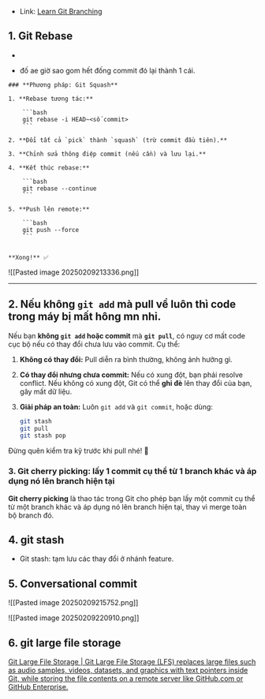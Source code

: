 - Link: [Learn Git Branching](https://learngitbranching.js.org/)
## 1. Git Rebase
- 

- đố ae giờ sao gom hết đống commit đó lại thành 1 cái. 
```
### **Phương pháp: Git Squash**

1. **Rebase tương tác:**
    
    ```bash
    git rebase -i HEAD~<số commit>
    ```
    
2. **Đổi tất cả `pick` thành `squash` (trừ commit đầu tiên).**
    
3. **Chỉnh sửa thông điệp commit (nếu cần) và lưu lại.**
    
4. **Kết thúc rebase:**
    
    ```bash
    git rebase --continue
    ```
    
5. **Push lên remote:**
    
    ```bash
    git push --force
    ```
    

**Xong!** ✅
```


![[Pasted image 20250209213336.png]]

---

## 2. Nếu không `git add` mà pull về luôn thì code trong máy bị mất hông mn nhỉ.


Nếu bạn **không `git add` hoặc commit** mà **`git pull`**, có nguy cơ mất code cục bộ nếu có thay đổi chưa lưu vào commit. Cụ thể:

1. **Không có thay đổi:** Pull diễn ra bình thường, không ảnh hưởng gì.
2. **Có thay đổi nhưng chưa commit:** Nếu có xung đột, bạn phải resolve conflict. Nếu không có xung đột, Git có thể **ghi đè** lên thay đổi của bạn, gây mất dữ liệu.
3. **Giải pháp an toàn:** Luôn `git add` và `git commit`, hoặc dùng:
    
    ```bash
    git stash
    git pull
    git stash pop
    ```
    

Đừng quên kiểm tra kỹ trước khi pull nhé! 🌟

### 3. Git cherry picking: lấy 1 commit cụ thể từ 1 branch khác và áp dụng nó lên branch hiện tại

**Git cherry picking** là thao tác trong Git cho phép bạn lấy một commit cụ thể từ một branch khác và áp dụng nó lên branch hiện tại, thay vì merge toàn bộ branch đó.


## 4. git stash 
- Git stash: tạm lưu các thay đổi ở nhánh feature. 

## 5. Conversational commit 

![[Pasted image 20250209215752.png]]


![[Pasted image 20250209220910.png]]


## 6. git large file storage
[Git Large File Storage | Git Large File Storage (LFS) replaces large files such as audio samples, videos, datasets, and graphics with text pointers inside Git, while storing the file contents on a remote server like GitHub.com or GitHub Enterprise.](https://git-lfs.com/)